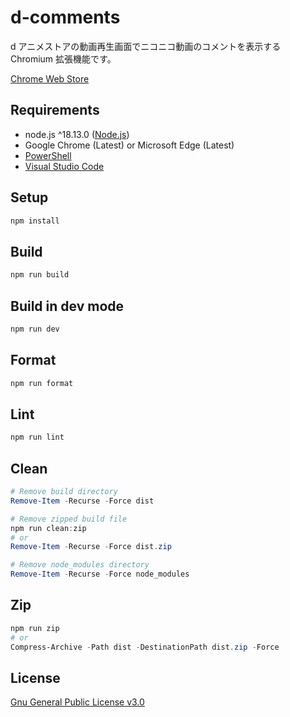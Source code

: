 # d-comments

d アニメストアの動画再生画面でニコニコ動画のコメントを表示する Chromium 拡張機能です。

[Chrome Web Store](https://chrome.google.com/webstore/detail/d-comments/jocjhkklfiaojhhnjiejmimlohaemiep)

## Requirements

- node.js ^18.13.0 ([Node.js](https://nodejs.org/ja/))
- Google Chrome (Latest) or Microsoft Edge (Latest)
- [PowerShell](https://docs.microsoft.com/ja-jp/powershell/scripting/install/installing-powershell)
- [Visual Studio Code](https://code.visualstudio.com/)

## Setup

```PowerShell
npm install
```

## Build

```PowerShell
npm run build
```

## Build in dev mode

```PowerShell
npm run dev
```

## Format

```PowerShell
npm run format
```

## Lint

```PowerShell
npm run lint
```

## Clean

```PowerShell
# Remove build directory
Remove-Item -Recurse -Force dist

# Remove zipped build file
npm run clean:zip
# or
Remove-Item -Recurse -Force dist.zip

# Remove node_modules directory
Remove-Item -Recurse -Force node_modules
```

## Zip

```PowerShell
npm run zip
# or
Compress-Archive -Path dist -DestinationPath dist.zip -Force
```

## License

[Gnu General Public License v3.0](LICENSE.txt)

